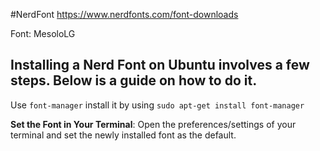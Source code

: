 #NerdFont
https://www.nerdfonts.com/font-downloads

Font: MesoloLG

## Installing a Nerd Font on Ubuntu involves a few steps. Below is a guide on how to do it.

Use `font-manager`
install it by using `sudo apt-get install font-manager`

 **Set the Font in Your Terminal**: Open the preferences/settings of your terminal and set the newly installed font as the default.
